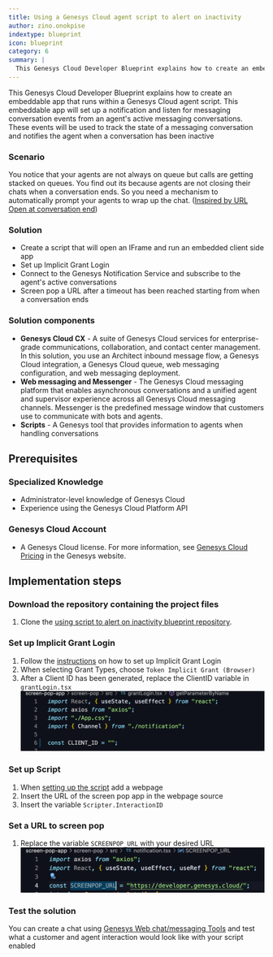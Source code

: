 ```yaml
---
title: Using a Genesys Cloud agent script to alert on inactivity
author: zino.onokpise
indextype: blueprint
icon: blueprint
category: 6
summary: |
  This Genesys Cloud Developer Blueprint explains how to create an embeddable app that runs within a Genesys Cloud agent script. This embeddable app will set up a notification and listen for messaging conversation events from an agent's active messaging conversations. These events will be used to track the state of a messaging conversation and notifies the agent when a conversation has been inactive
---
```


This Genesys Cloud Developer Blueprint explains how to create an embeddable app that runs within a Genesys Cloud agent script. This embeddable app will set up a notification and listen for messaging conversation events from an agent's active messaging conversations. These events will be used to track the state of a messaging conversation and notifies the agent when a conversation has been inactive

### Scenario

You notice that your agents are not always on queue but calls are getting stacked on queues. You find out its because agents are not closing their chats when a conversation ends. So you need a mechanism to automatically prompt your agents to wrap up the chat. ([Inspired by URL Open at conversation end](https://developer.genesys.cloud/forum/t/url-open-at-conversation-end/15204))

### Solution

- Create a script that will open an IFrame and run an embedded client side app
- Set up Implicit Grant Login
- Connect to the Genesys Notification Service and subscribe to the agent's active conversations
- Screen pop a URL after a timeout has been reached starting from when a conversation ends

### Solution components

- **Genesys Cloud CX** - A suite of Genesys Cloud services for enterprise-grade communications, collaboration, and contact center management. In this solution, you use an Architect inbound message flow, a Genesys Cloud integration, a Genesys Cloud queue, web messaging configuration, and web messaging deployment.
- **Web messaging and Messenger** - The Genesys Cloud messaging platform that enables asynchronous conversations and a unified agent and supervisor experience across all Genesys Cloud messaging channels. Messenger is the predefined message window that customers use to communicate with bots and agents.
- **Scripts** - A Genesys tool that provides information to agents when handling conversations

## Prerequisites

### Specialized Knowledge

- Administrator-level knowledge of Genesys Cloud
- Experience using the Genesys Cloud Platform API

### Genesys Cloud Account

- A Genesys Cloud license. For more information, see [Genesys Cloud Pricing](https://www.genesys.com/pricing "Opens the Genesys Cloud pricing page") in the Genesys website.

## Implementation steps

### Download the repository containing the project files

1.  Clone the [using script to alert on inactivity blueprint repository](https://github.com/GenesysCloudBlueprints/using-script-to-alert-on-inactivity-blueprint "Opens the using-script-to-alert-on-inactivity-blueprint blueprint repository in GitHub").

### Set up Implicit Grant Login

1. Follow the [instructions](https://help.mypurecloud.com/articles/create-an-oauth-client/ "link to setup OAuth") on how to set up Implicit Grant Login
2. When selecting Grant Types, choose `Token Implicit Grant (Browser)`
3. After a Client ID has been generated, replace the ClientID variable in `grantLogin.tsx`
    ![image of grantLogin.tsx](images/ClientID.png "image of where to replace ClientID" )

###  Set up Script 

1. When [setting up the script](https://help.mypurecloud.com/articles/about-scripting/ "link to set up scripts") add a webpage 
2. Insert the URL of the screen pop app in the webpage source 
3. Insert the variable `Scripter.InteractionID` 

### Set a URL to screen pop 

1. Replace the variable `SCREENPOP_URL` with your desired URL 
    ![image of notification.tsx](images/screenpop.png "image of where to replace SCREENPOP_URL")


### Test the solution

 You can create a chat using [Genesys Web chat/messaging Tools](https://developer.genesys.cloud/devapps/web-chat-messenger) and test what a customer and agent interaction would look like with your script enabled 
 
